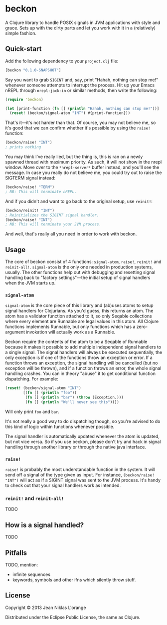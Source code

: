 # beckon

A Clojure library to handle POSIX signals in JVM applications with style and
grace. Sets up with the dirty parts and let you work with it in a (relatively)
simple fashion.

## Quick-start

Add the following dependency to your `project.clj` file:

```clj
[beckon "0.1.0-SNAPSHOT"]
```

Say you want to grab `SIGINT` and, say, print "Hahah, nothing can stop me!"
whenever someone attempts to interrupt the process. Hit up your Emacs nREPL
through `nrepl-jack-in` or similar methods, then write the following:

```clj
(require 'beckon)

(let [print-function (fn [] (println "Hahah, nothing can stop me!"))]
  (reset! (beckon/signal-atom "INT") #{print-function}))
```

That's it—it's not harder than that. Of course, you may not believe me, so it's
good that we can confirm whether it's possible by using the `raise!` function:

```clj
(beckon/raise! "INT")
; prints nothing
```

You may think I've really lied, but the thing is, this is ran on a newly spawned
thread with maximum priority. As such, it will not show in the nrepl window.
Move over to the `*nrepl-server*` buffer instead, and you'll see the message. In
case you really do not believe me, you could try out to raise the SIGTERM signal
instead:

```clj
(beckon/raise! "TERM")
; NB: This will terminate nREPL.
```

And if you didn't and want to go back to the original setup, use `reinit!`:

```clj
(beckon/reinit! "INT")
; Reinitializes the SIGINT signal handler.
(beckon/raise! "INT")
; NB: This will terminate your JVM process.
```

And well, that's really all you need in order to work with beckon.

## Usage

The core of beckon consist of 4 functions: `signal-atom`, `raise!`, `reinit!`
and `reinit-all!`. `signal-atom` is the only one needed in production systems,
usually. The other functions help out with debugging and resetting signal
handling back to "factory settings"—the initial setup of signal handlers when
the JVM starts up.

### `signal-atom`

`signal-atom` is the core piece of this library and (ab)uses atoms to setup
signal handlers for Clojurians. As you'd guess, this returns an atom. The atom
has a validator function attached to it, so only Seqable collections where every
element are Runnable are legal values in this atom. All Clojure functions
implements Runnable, but only functions which has a zero-argument invokation
will actually work as a Runnable.

Beckon require the contents of the atom to be a Seqable of Runnable because it
makes it possible to add multiple independend signal handlers to a single
signal. The signal handlers will always be executed sequentially, the only
exception is if one of the functions throw an exception or error. If a function
throws an exception, the signal handling will be cancelled (but no exception
will be thrown), and if a function throws an error, the whole signal handling
crashes. You can in theory "abuse" it to get conditional function dispatching.
For example:

```clj
(reset! (beckon/signal-atom "INT")
        [(fn [] (println "foo"))
         (fn [] (println "bar") (throw (Exception.)))
         (fn [] (println "We'll never see this"))])
```

Will only print `foo` and `bar`.

It's not really a good way to do dispatching though, so you're advised to do
this kind of logic within functions whenever possible.

The signal handler is automatically updated whenever the atom is updated, but
not vice versa. So if you use beckon, please don't try and hack in signal
handling through another library or through the native java interface.

### `raise!`

`raise!` is probably the most understandable function in the system. It will
send off a signal of the type given as input. For instance, `(beckon/raise!
"INT")` will act as if a SIGINT signal was sent to the JVM process. It's handy
to check out that your signal handlers work as intended.

### `reinit!` and `reinit-all!`

TODO

## How is a signal handled?

TODO

## Pitfalls

TODO, mention:

* infinite sequences
* keywords, symbols and other ifns which silently throw stuff.

## License

Copyright © 2013 Jean Niklas L'orange

Distributed under the Eclipse Public License, the same as Clojure.
